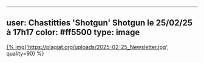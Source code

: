 ----
user: Chastitties 'Shotgun' Shotgun le 25/02/25 à 17h17
color: #ff5500
type: image
----

<a href="https://plagiat.org/uploads/2025-02-25_Newsletter.jpg">{% img('https://plagiat.org/uploads/2025-02-25_Newsletter.jpg', quality=90) %}</a>
